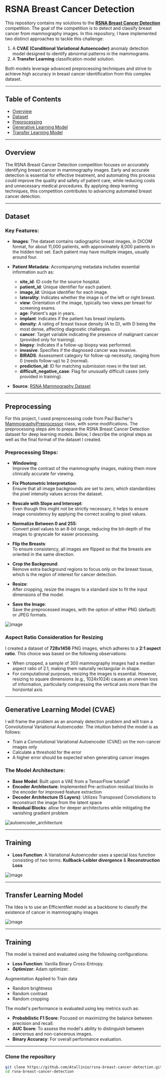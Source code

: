 # RSNA Breast Cancer Detection

This repository contains my solutions to the [**RSNA Breast Cancer Detection**](https://www.kaggle.com/competitions/rsna-breast-cancer-detection/) competition. The goal of the competition is to detect and classify breast cancer from mammography images. In this repository, I have implemented two distinct approaches to tackle this challenge:

1. A **CVAE (Conditional Variational Autoencoder)** anomaly detection model designed to identify abnormal patterns in the mammograms.
2. A **Transfer Learning** classification model solution.

Both models leverage advanced preprocessing techniques and strive to achieve high accuracy in breast cancer identification from this complex dataset.


---

## Table of Contents

- [Overview](#overview)
- [Dataset](#dataset)
- [Preprocessing](#preprocessing)
- [Generative Learning Model](#generative-learning-model-(cvae))
- [Transfer Learning Model](#transfer-learning-model)

---

## Overview

The RSNA Breast Cancer Detection competition focuses on accurately identifying breast cancer in mammography images. Early and accurate detection is essential for effective treatment, and automating this process could improve the quality and safety of patient care, while reducing costs and unnecessary medical procedures. By applying deep learning techniques, this competition contributes to advancing automated breast cancer detection.

---

## Dataset

### Key Features:

- **Images**: The dataset contains radiographic breast images, in DICOM format, for about 11,000 patients, with approximately 8,000 patients in the hidden test set. Each patient may have multiple images, usually around four.
- **Patient Metadata**: Accompanying metadata includes essential information such as:
  - **site_id**: ID code for the source hospital.
  - **patient_id**: Unique identifier for each patient.
  - **image_id**: Unique identifier for each image.
  - **laterality**: Indicates whether the image is of the left or right breast.
  - **view**: Orientation of the image, typically two views per breast for screening exams.
  - **age**: Patient's age in years.
  - **implant**: Indicates if the patient has breast implants.
  - **density**: A rating of breast tissue density (A to D), with D being the most dense, affecting diagnostic challenges.
  - **cancer**: Target variable indicating the presence of malignant cancer (provided only for training).
  - **biopsy**: Indicates if a follow-up biopsy was performed.
  - **invasive**: Specifies if the diagnosed cancer was invasive.
  - **BIRADS**: Assessment category for follow-up necessity, ranging from 0 (needs follow-up) to 2 (normal).
  - **prediction_id**: ID for matching submission rows in the test set.
  - **difficult_negative_case**: Flag for unusually difficult cases (only provided in training).

- **Source**: [RSNA Mammography Dataset](https://www.kaggle.com/competitions/rsna-breast-cancer-detection/data)

---

## Preprocessing

For this project, I used preprocessing code from Paul Bacher's [MammographyPreprocessor](https://www.kaggle.com/code/paulbacher/custom-preprocessor-rsna-breast-cancer#About-resizing-parameter) class, with some modifications. The preprocessing steps aim to prepare the RSNA Breast Cancer Detection dataset for deep learning models. Below, I describe the original steps as well as the final format of the dataset I created.

### **Preprocessing Steps:**

- **Windowing**:  
  Improve the contrast of the mammography images, making them more clinically accurate for viewing.

- **Fix Photometric Interpretation**:  
  Ensure that all image backgrounds are set to zero, which standardizes the pixel intensity values across the dataset.

- **Rescale with Slope and Intercept**:  
  Even though this might not be strictly necessary, it helps to ensure image consistency by applying the correct scaling to pixel values.

- **Normalize Between 0 and 255**:  
  Convert pixel values to an 8-bit range, reducing the bit-depth of the images to grayscale for easier processing.

- **Flip the Breasts**:  
  To ensure consistency, all images are flipped so that the breasts are oriented in the same direction.

- **Crop the Background**:  
  Remove extra background regions to focus only on the breast tissue, which is the region of interest for cancer detection.

- **Resize**:  
  After cropping, resize the images to a standard size to fit the input dimensions of the model.

- **Save the Image**:  
  Save the preprocessed images, with the option of either PNG (default) or JPEG formats.


![image](<Screenshot 2024-10-13 033521.png>)


### **Aspect Ratio Consideration for Resizing**

I created a dataset of **728x1456** PNG images, which adheres to a **2:1 aspect ratio**. This choice was based on the following observations:

- When cropped, a sample of 300 mammography images had a median aspect ratio of 2.1, making them naturally rectangular in shape.
- For computational purposes, resizing the images is essential. However, resizing to square dimensions (e.g., 1024x1024) causes an uneven loss of information, particularly compressing the vertical axis more than the horizontal axis.

---

## Generative Learning Model (CVAE)

I will frame the problem as an anomaly detection problem and will train a Convolutional Variational Autoencoder. 
The intuition behind the model is as follows:

- Train a Convolutional Variational Autoencoder (CVAE) on the non-cancer images only
- Calculate a threshold for the error
- A higher error should be expected when generating cancer images

### **The Model Architecture**:
- **Base Model**: Built upon a VAE from a TensorFlow tutorial² 
- **Encoder Architecture**: Implemented Pre-activation residual blocks in the encoder for improved feature extraction
- **Decoder Architecture (5 Layers)**: Utilizes Transposed Convolutions to reconstruct the image from the latent space
- **Residual Blocks**: allow for deeper architectures while mitigating the vanishing gradient problem



![autoencoder_architecture](https://github.com/user-attachments/assets/7a424bf0-11c3-4a96-897b-486b5e10675e)




---

## Training 

- **Loss Function**: A Variational Autoencoder uses a special loss function consisting of two terms: **Kullback-Leibler divergence** & **Reconstruction Loss**

![image](image.png)

---
## Transfer Learning Model

The Idea is to use an EfficientNet model as a backbone to classify the existence of cancer in mammography images

![image](image-1.png)

---

## Training

The model is trained and evaluated using the following configurations:
- **Loss Function**: Vanilla Binary Cross-Entropy.
- **Optimizer**: Adam optimizer.

Augmentation Applied to Train data
- Random brightness
- Random contrast
- Random cropping


The model's performance is evaluated using key metrics such as:
- **Probabilistic F1 Score**: Focused on maximizing the balance between precision and recall.
- **AUC Score**: To assess the model's ability to distinguish between cancerous and non-cancerous images.
- **Binary Accuracy**: For overall performance evaluation.

---

### Clone the repository

```bash
git clone https://github.com/Atallinio/rsna-breast-cancer-detection.git
cd rsna-breast-cancer-detection
